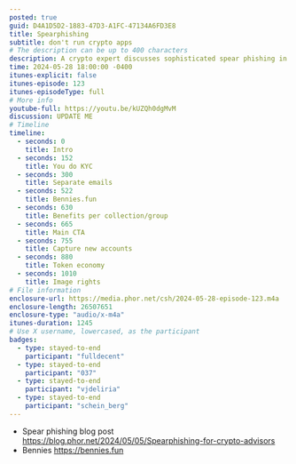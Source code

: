 ```yaml
---
posted: true
guid: D4A1D5D2-1883-47D3-A1FC-47134A6FD3E8
title: Spearphishing
subtitle: don't run crypto apps
# The description can be up to 400 characters
description: A crypto expert discusses sophisticated spear phishing in the crypto sector, experiences with scammers, and the importance of due diligence like KYC. They also highlight strategies to avoid email-based crypto scams and engage with others on potential collaborations, emphasizing the need for cautious interaction in the crypto world.
time: 2024-05-28 18:00:00 -0400
itunes-explicit: false
itunes-episode: 123
itunes-episodeType: full
# More info
youtube-full: https://youtu.be/kUZQh0dgMvM
discussion: UPDATE ME
# Timeline
timeline:
  - seconds: 0
    title: Intro
  - seconds: 152
    title: You do KYC
  - seconds: 300
    title: Separate emails
  - seconds: 522
    title: Bennies.fun
  - seconds: 630
    title: Benefits per collection/group
  - seconds: 665
    title: Main CTA
  - seconds: 755
    title: Capture new accounts
  - seconds: 880
    title: Token economy
  - seconds: 1010
    title: Image rights
# File information
enclosure-url: https://media.phor.net/csh/2024-05-28-episode-123.m4a
enclosure-length: 26507651
enclosure-type: "audio/x-m4a"
itunes-duration: 1245
# Use X username, lowercased, as the participant
badges:
  - type: stayed-to-end
    participant: "fulldecent"
  - type: stayed-to-end
    participant: "037"
  - type: stayed-to-end
    participant: "vjdeliria"
  - type: stayed-to-end
    participant: "schein_berg"
---
```


- Spear phishing blog post https://blog.phor.net/2024/05/05/Spearphishing-for-crypto-advisors 
- Bennies https://bennies.fun

<!--end of quick notes-->
